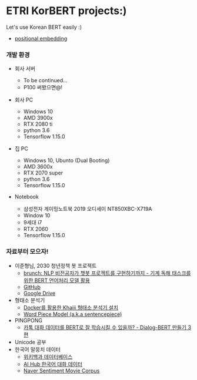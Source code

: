 # ETRI KorBERT projects:)
Let's use Korean BERT easily :)

- [positional embedding](https://nbviewer.jupyter.org/gist/jinmang2/c2d41939ee9800b9d9d8d485059870cb)

### 개발 환경
- 회사 서버
  - To be continued...
  - P100 써봤으면@!
  
- 회사 PC
  - Windows 10
  - AMD 3900x
  - RTX 2080 ti
  - python 3.6
  - Tensorflow 1.15.0
  
- 집 PC
  - Windows 10, Ubunto (Dual Booting)
  - AMD 3600x
  - RTX 2070 super
  - python 3.6
  - Tensorflow 1.15.0
 
- Notebook
  - 삼성전자 게이밍노트북 2019 오디세이 NT850XBC-X719A
  - Window 10
  - 9세대 i7
  - RTX 2060
  - Tensorflow 1.15.0

### 자료부터 모으자!
- 이준형님, 2030 청년정책 봇 프로젝트
  - [brunch: NLP 비전공자가 챗봇 프로젝트를 구현하기까지 - 기계 독해 태스크를 위한 BERT 언어처리 모델 활용](https://brunch.co.kr/@ljh0113m/1)
  - [GitHub](https://github.com/chawonseok/jungchatbot)
  - [Google Drive](https://drive.google.com/drive/folders/1aWyH-daax_kdqcylvFUwjMKdz06PgI2o)
- 형태소 분석기
  - [Docker를 활용한 Khaiii 형태소 분석기 설치](https://medium.com/@saerombang11/docker%EB%A5%BC-%ED%99%9C%EC%9A%A9%ED%95%9C-khaiii-%EC%84%A4%EC%B9%98%EC%88%98%EB%82%9C%EA%B8%B0-53d014f9eb58)
  - [Word Piece Model (a.k.a sentencepiece)](https://lovit.github.io/nlp/2018/04/02/wpm/)
- PINGPONG
  - [카톡 대화 데이터를 BERT로 잘 학습시킬 수 있을까? - Dialog-BERT 만들기 3편](https://blog.pingpong.us/dialog-bert-pretrain/)
- Unicode 공부
- 한국어 말뭉치 데이터
  - [위키백과 데이터베이스](https://ko.wikipedia.org/wiki/%EC%9C%84%ED%82%A4%EB%B0%B1%EA%B3%BC:%EB%8D%B0%EC%9D%B4%ED%84%B0%EB%B2%A0%EC%9D%B4%EC%8A%A4_%EB%8B%A4%EC%9A%B4%EB%A1%9C%EB%93%9C)
  - [AI Hub 한국어 대화 데이터](http://www.aihub.or.kr/aidata/85/download)
  - [Naver Sentiment Movie Corpus](https://github.com/e9t/nsmc)
